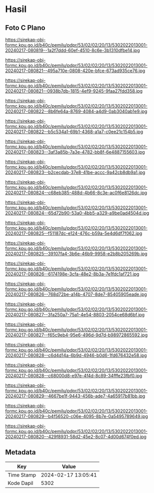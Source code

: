 # Hasil

## Foto C Plano

https://sirekap-obj-formc.kpu.go.id/b40c/pemilu/pdpr/53/02/02/20/13/5302022013001-20240217-080819--1a2f7ddd-60ef-4510-8c6e-3b1310dfbe14.jpg

https://sirekap-obj-formc.kpu.go.id/b40c/pemilu/pdpr/53/02/02/20/13/5302022013001-20240217-080821--495a710e-0808-420e-bfce-673ad935ce76.jpg

https://sirekap-obj-formc.kpu.go.id/b40c/pemilu/pdpr/53/02/02/20/13/5302022013001-20240217-080821--0938b7db-1815-4ef9-9245-9faa27fdd358.jpg

https://sirekap-obj-formc.kpu.go.id/b40c/pemilu/pdpr/53/02/02/20/13/5302022013001-20240217-080822--8b6fe64a-8769-4084-a4d9-0ab3040ab1e9.jpg

https://sirekap-obj-formc.kpu.go.id/b40c/pemilu/pdpr/53/02/02/20/13/5302022013001-20240217-080822--b5c534a1-69b1-4368-a1a7-c0ee21c154b5.jpg

https://sirekap-obj-formc.kpu.go.id/b40c/pemilu/pdpr/53/02/02/20/13/5302022013001-20240217-080823--3af3a85b-7a3e-4782-bb8f-6e4887155603.jpg

https://sirekap-obj-formc.kpu.go.id/b40c/pemilu/pdpr/53/02/02/20/13/5302022013001-20240217-080823--b2cecdab-37e8-41be-accc-9a42cb8db9a1.jpg

https://sirekap-obj-formc.kpu.go.id/b40c/pemilu/pdpr/53/02/02/20/13/5302022013001-20240217-080824--c68eb385-488d-4b66-8c3e-ac0f6e8126dc.jpg

https://sirekap-obj-formc.kpu.go.id/b40c/pemilu/pdpr/53/02/02/20/13/5302022013001-20240217-080824--65d72b90-53a0-4bb5-a329-a9be0ad4504d.jpg

https://sirekap-obj-formc.kpu.go.id/b40c/pemilu/pdpr/53/02/02/20/13/5302022013001-20240217-080825--f51187dc-e124-476c-b59a-5e4d6df7f062.jpg

https://sirekap-obj-formc.kpu.go.id/b40c/pemilu/pdpr/53/02/02/20/13/5302022013001-20240217-080825--39107fa4-3b6e-46b9-9958-e2b8b205269b.jpg

https://sirekap-obj-formc.kpu.go.id/b40c/pemilu/pdpr/53/02/02/20/13/5302022013001-20240217-080826--6174198e-3cfa-48e2-8b3a-7e1fdc1af721.jpg

https://sirekap-obj-formc.kpu.go.id/b40c/pemilu/pdpr/53/02/02/20/13/5302022013001-20240217-080826--768d72be-a14b-4707-8de7-85405905eade.jpg

https://sirekap-obj-formc.kpu.go.id/b40c/pemilu/pdpr/53/02/02/20/13/5302022013001-20240217-080827--3fa250a7-75a1-4e54-8803-2054ce68d6bf.jpg

https://sirekap-obj-formc.kpu.go.id/b40c/pemilu/pdpr/53/02/02/20/13/5302022013001-20240217-080827--f65c9eb4-95e6-496d-9d7d-b98972865592.jpg

https://sirekap-obj-formc.kpu.go.id/b40c/pemilu/pdpr/53/02/02/20/13/5302022013001-20240217-080828--c6d4d14a-6b9d-4946-b0d6-1fd676432e58.jpg

https://sirekap-obj-formc.kpu.go.id/b40c/pemilu/pdpr/53/02/02/20/13/5302022013001-20240217-080828--c68000d8-e97e-4f4d-8c89-34fffe23fbf0.jpg

https://sirekap-obj-formc.kpu.go.id/b40c/pemilu/pdpr/53/02/02/20/13/5302022013001-20240217-080829--4667be1f-9443-456b-ade7-4a65917b81bb.jpg

https://sirekap-obj-formc.kpu.go.id/b40c/pemilu/pdpr/53/02/02/20/13/5302022013001-20240217-080829--b4f56520-c06e-4095-8b7e-0a5495789649.jpg

https://sirekap-obj-formc.kpu.go.id/b40c/pemilu/pdpr/53/02/02/20/13/5302022013001-20240217-080820--429f8931-58d2-45e2-8c07-4d00d674f0ed.jpg


## Metadata

| Key        | Value               |
| ---------- | ------------------- |
| Time Stamp | 2024-02-17 13:05:41 |
| Kode Dapil | 5302                |



